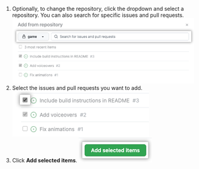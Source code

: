 1. Optionally, to change the repository, click the dropdown and select a repository. You can also search for specific issues and pull requests.
  ![Screenshot showing repository dropdown](/assets/images/help/projects-v2/add-bulk-select-repo.png)
1. Select the issues and pull requests you want to add.
  ![Screenshot showing selecting issues and pull requests to add](/assets/images/help/projects-v2/add-bulk-select-issues.png)
1. Click **Add selected items**.
  ![Screenshot showing "add selected items" button](/assets/images/help/projects-v2/add-bulk-save.png)
